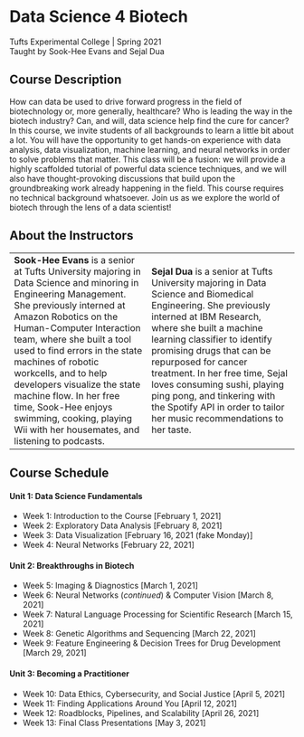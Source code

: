 # Data Science 4 Biotech

Tufts Experimental College | Spring 2021  
Taught by Sook-Hee Evans and Sejal Dua  

## Course Description

How can data be used to drive forward progress in the field of biotechnology or, more generally, healthcare? Who is leading the way in the biotech industry? Can, and will, data science help find the cure for cancer? In this course, we invite students of all backgrounds to learn a little bit about a lot. You will have the opportunity to get hands-on experience with data analysis, data visualization, machine learning, and neural networks in order to solve problems that matter. This class will be a fusion: we will provide a highly scaffolded tutorial of powerful data science techniques, and we will also have thought-provoking discussions that build upon the groundbreaking work already happening in the field. This course requires no technical background whatsoever. Join us as we explore the world of biotech through the lens of a data scientist!

## About the Instructors

| | |
| -------- | -------- |
| **Sook-Hee Evans** is a senior at Tufts University majoring in Data Science and minoring in Engineering Management. She previously interned at Amazon Robotics on the Human-Computer Interaction team, where she built a tool used to find errors in the state machines of robotic workcells, and to help developers visualize the state machine flow. In her free time, Sook-Hee enjoys swimming, cooking, playing Wii with her housemates, and listening to podcasts. | **Sejal Dua** is a senior at Tufts University majoring in Data Science and Biomedical Engineering. She previously interned at IBM Research, where she built a machine learning classifier to identify promising drugs that can be repurposed for cancer treatment. In her free time, Sejal loves consuming sushi, playing ping pong, and tinkering with the Spotify API in order to tailor her music recommendations to her taste. |


## Course Schedule

#### Unit 1: Data Science Fundamentals
  - Week 1: Introduction to the Course [February 1, 2021]
  - Week 2: Exploratory Data Analysis [February 8, 2021]
  - Week 3: Data Visualization [February 16, 2021 (fake Monday)]
  - Week 4: Neural Networks [February 22, 2021]

#### Unit 2: Breakthroughs in Biotech
- Week 5: Imaging & Diagnostics [March 1, 2021]
- Week 6: Neural Networks (*continued*) & Computer Vision [March 8, 2021]
- Week 7: Natural Language Processing for Scientific Research  [March 15, 2021]
- Week 8: Genetic Algorithms and Sequencing [March 22, 2021]
- Week 9: Feature Engineering & Decision Trees for Drug Development [March 29, 2021]

#### Unit 3: Becoming a Practitioner
- Week 10: Data Ethics, Cybersecurity, and Social Justice [April 5, 2021]
- Week 11: Finding Applications Around You [April 12, 2021]
- Week 12: Roadblocks, Pipelines, and Scalability [April 26, 2021]
- Week 13: Final Class Presentations [May 3, 2021]